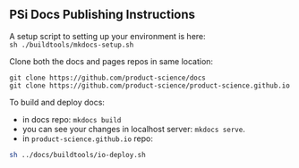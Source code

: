 ## PSi Docs Publishing Instructions

A setup script to setting up your environment is here:  
`sh ./buildtools/mkdocs-setup.sh`

Clone both the docs and pages repos in same location:  

`git clone https://github.com/product-science/docs`  
`git clone https://github.com/product-science/product-science.github.io`  

To build and deploy docs:
* in docs repo: `mkdocs build`
* you can see your changes in localhost server: `mkdocs serve`. 
* in `product-science.github.io` repo:  
```bash
sh ../docs/buildtools/io-deploy.sh
```
